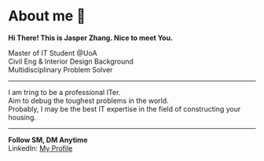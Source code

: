 # About me  👋

**Hi There! This is Jasper Zhang. Nice to meet You.**   
   
Master of IT Student @UoA  
Civil Eng & Interior Design Background   
Multidisciplinary Problem Solver   

***

I am tring to be a professional ITer.  
Aim to debug the toughest problems in the world.  
Probably, I may be the best IT expertise in the field of constructing your housing.  

***
**Follow SM, DM Anytime**  
LinkedIn: [My Profile](https://www.linkedin.com/in/jasper-zhang-248b40268/)  
  
